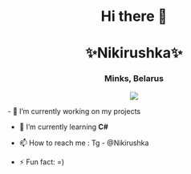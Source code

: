 <h1 align="center">Hi there 👋</h1>
<h1 align="center">✨Nikirushka✨</h1>
<h3 align="center">Minks, Belarus</h3>
<p align="center"> <img src="https://komarev.com/ghpvc/?username=nikirushka&color=blueviolet" /> </p>
- 🔭 I’m currently working on my projects

- 🌱 I’m currently learning **C#**

- 📫 How to reach me : Tg - @Nikirushka 

- ⚡ Fun fact: =)
